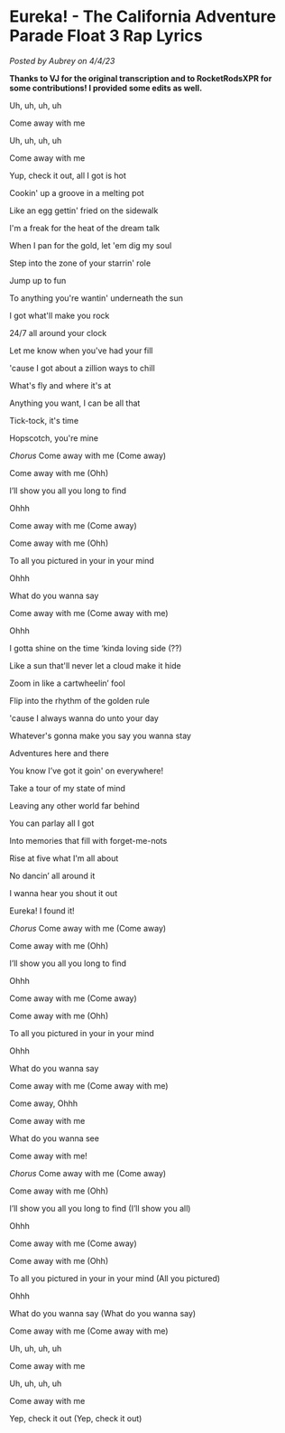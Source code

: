 # Eureka! - The California Adventure Parade Float 3 Rap Lyrics

*Posted by Aubrey on 4/4/23*

**Thanks to VJ for the original transcription and to RocketRodsXPR for some contributions! I provided some edits as well.**

Uh, uh, uh, uh

Come away with me

Uh, uh, uh, uh

Come away with me

Yup, check it out, all I got is hot

Cookin' up a groove in a melting pot

Like an egg gettin' fried on the sidewalk

I'm a freak for the heat of the dream talk

When I pan for the gold, let 'em dig my soul

Step into the zone of your starrin' role

Jump up to fun

To anything you're wantin' underneath the sun

I got what'll make you rock

24/7 all around your clock

Let me know when you've had your fill

'cause I got about a zillion ways to chill

What's fly and where it's at

Anything you want, I can be all that

Tick-tock, it's time

Hopscotch, you're mine

*Chorus*
Come away with me (Come away)

Come away with me (Ohh)

I’ll show you all you long to find

Ohhh

Come away with me (Come away)

Come away with me (Ohh)

To all you pictured in your in your mind

Ohhh

What do you wanna say

Come away with me (Come away with me)

Ohhh

I gotta shine on the time ‘kinda loving side (??)

Like a sun that'll never let a cloud make it hide

Zoom in like a cartwheelin’ fool

Flip into the rhythm of the golden rule

'cause I always wanna do unto your day

Whatever's gonna make you say you wanna stay

Adventures here and there

You know I’ve got it goin' on everywhere!

Take a tour of my state of mind

Leaving any other world far behind

You can parlay all I got

Into memories that fill with forget-me-nots

Rise at five what I'm all about

No dancin’ all around it

I wanna hear you shout it out

Eureka! I found it!

*Chorus*
Come away with me (Come away)

Come away with me (Ohh)

I’ll show you all you long to find

Ohhh

Come away with me (Come away)

Come away with me (Ohh)

To all you pictured in your in your mind

Ohhh

What do you wanna say

Come away with me (Come away with me)

Come away, Ohhh

Come away with me

What do you wanna see

Come away with me!

*Chorus*
Come away with me (Come away)

Come away with me (Ohh)

I’ll show you all you long to find (I’ll show you all)

Ohhh

Come away with me (Come away)

Come away with me (Ohh)

To all you pictured in your in your mind (All you pictured)

Ohhh

What do you wanna say (What do you wanna say)

Come away with me (Come away with me)

Uh, uh, uh, uh

Come away with me

Uh, uh, uh, uh

Come away with me

Yep, check it out (Yep, check it out)
